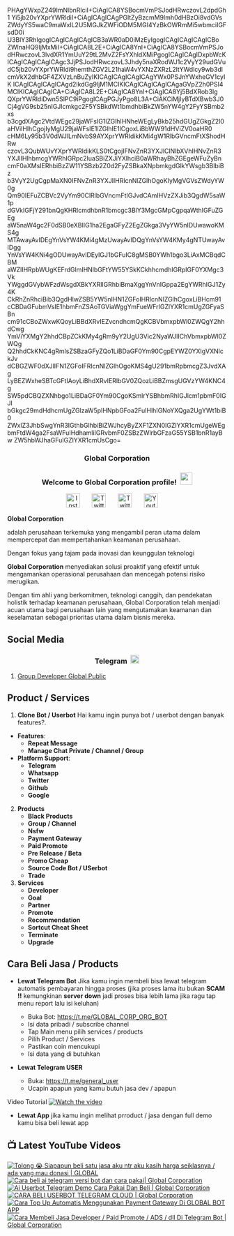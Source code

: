 PHAgYWxpZ249ImNlbnRlciI+CiAgICA8YSBocmVmPSJodHRwczovL2dpdGh1
Yi5jb20vYXprYWRldiI+CiAgICAgICAgPGltZyBzcmM9Imh0dHBzOi8vdGVs
ZWdyYS5waC9maWxlL2U5MGJkZWFiODM5MGI4YzBkOWRmMi5wbmciIGFsdD0i
U3BlY3RhIgogICAgICAgICAgICB3aWR0aD0iMzEyIgogICAgICAgICAgICBo
ZWlnaHQ9IjMxMiI+CiAgICA8L2E+CiAgICA8YnI+CiAgICA8YSBocmVmPSJo
dHRwczovL3lvdXR1YmUuY29tL2MvZ2FsYXhldXMiPgogICAgICAgIDxpbWcK
ICAgICAgICAgICAgc3JjPSJodHRwczovL3Jhdy5naXRodWJ1c2VyY29udGVu
dC5jb20vYXprYWRldi9hemthZGV2L21haW4vYXNzZXRzL2ltYWdlcy9wb3dl
cmVkX2dhbGF4ZXVzLnBuZyIKICAgICAgICAgICAgYWx0PSJnYWxheGV1cyIK
ICAgICAgICAgICAgd2lkdGg9IjM1MCIKICAgICAgICAgICAgaGVpZ2h0PSI4
MCIKICAgICAgICA+CiAgICA8L2E+CiAgICA8YnI+CiAgICA8Yj5BdXRob3Ig
QXprYWRldiDwn5SlPC9iPgogICAgPGJyPgo8L3A+CiAKCiMjIyBTdXBwb3J0
Cj4gVG9sb25nIGJlcmkgc2F5YSBkdWt1bmdhbiBkZW5nYW4gY2FyYSBmb2xs
b3cgdXAgc2VtdWEgc29jaWFsIG1lZGlhIHNheWEgLyBkb25hdGUgZGkgZ2l0
aHViIHlhCgojIyMgU29jaWFsIE1lZGlhIE1lCgoxLiBbWW91dHViZV0oaHR0
cHM6Ly95b3V0dWJlLmNvbS9AYXprYWRldikKMi4gW1RlbGVncmFtXShodHRw
czovL3QubWUvYXprYWRldikKLS0tCgojIFNvZnR3YXJlClNlbXVhIHNvZnR3
YXJlIHlhbmcgYWRhIGRpc2luaSBiZXJiYXlhciB0aWRhayBhZGEgeWFuZyBn
cmF0aXMsIERhbiBzZW11YSBzb2Z0d2FyZSBkaXNpbmkgdGlkYWsgb3BlbiBz
b3VyY2UgCgpMaXN0IFNvZnR3YXJlIHRlcnNlZGlhOgoKIyMgVGVsZWdyYW0g
Qm90IEFuZCBVc2VyYm90ClRlbGVncmFtIGJvdCAmIHVzZXJib3QgdW5saW1p
dGVkIGFjY291bnQgKHRlcmdhbnR1bmcgc3BlY3MgcGMpCgpqaWthIGFuZGEg
aW5naW4gc2F0dSB0eXBlIG1ha2EgaGFyZ2EgZGkga3VyYW5nIDUwawoKMS4g
MTAwayAvIDEgYnVsYW4KMi4gMzUwayAvIDQgYnVsYW4KMy4gNTUwayAvIDgg
YnVsYW4KNi4gODUwayAvIDEyIGJ1bGFuIC8gMSB0YWh1bgo3LiAxMCBqdCBM
aWZlIHRpbWUgKEFrdGlmIHNlbGFtYW55YSkKCkhhcmdhIGRpIGF0YXMgc3Vk
YWggdGVybWFzdWsgdXBkYXRlIGRhbiBmaXggYnVnIGppa2EgYWRhIGJ1Zy4K
CkRhZnRhciBib3QgdHlwZSB5YW5nIHN1ZGFoIHRlcnNlZGlhCgoxLiBHcm91
cCBDaGFubmVsIE1hbmFnZSAoTGViaWggYmFueWFrIGZlYXR1cmUgZGFyaSBn
cm91cCBoZWxwKQoyLiBBdXRvIEZvcndhcmQgKCBVbmxpbWl0ZWQgY2hhdCwg
YmViYXMgY2hhdCBpZCkKMy4gRm9yY2UgU3Vic2NyaWJlIChVbmxpbWl0ZWQg
Q2hhdCkKNC4gRmlsZSBzaGFyZQo1LiBDaGF0Ym90CgpEYWZ0YXIgVXNlckJv
dCBGZWF0dXJlIFN1ZGFoIFRlcnNlZGlhOgoKMS4gU291bmRpbmcgZ3JvdXAg
LyBEZWxheSBTcGFtIAoyLiBhdXRvIERlbGV0ZQozLiBBZmsgUGVzYW4KNC4g
SW5pdCBQZXNhbgo1LiBDaGF0Ym90CgoKSmlrYSBhbmRhIGJlcm1pbmF0IGJl
bGkgc29mdHdhcmUgZGlzaW5pIHNpbGFoa2FuIHlhIGNoYXQga2UgYWt1biB0
ZWxlZ3JhbSwgYnR3IGthbGlhbiBiZWJhcyByZXF1ZXN0IGZlYXR1cmUgeWEg
bmFtdW4ga2FsaWFuIHdhamliIGRvbmF0ZSBzZWlrbGFzaG55YSB1bnR1ayBw
ZW5hbWJhaGFuIGZlYXR1cmUsCgo=

<!-- START GLOBAL CORPORATION -->
<h3 align="center">Global Corporation</h3>

<h3 align="center">
  Welcome to Global Corporation profile!
  <img src="https://media.giphy.com/media/hvRJCLFzcasrR4ia7z/giphy.gif" width="28">
</h3>

<!-- Social icons section -->
<p align="center">
  <a href="https://www.instagram.com/global__corporation/"><img width="32px" alt="Instagram" title="Telegram" src="https://upload.wikimedia.org/wikipedia/commons/a/a5/Instagram_icon.png"/></a>
  &#8287;&#8287;&#8287;&#8287;&#8287;
  <a href="https://t.me/GLOBAL_CORPORATION_ORG"><img width="32px" alt="Twitter" title="Telegram" src="https://upload.wikimedia.org/wikipedia/commons/8/82/Telegram_logo.svg"/></a>
  &#8287;&#8287;&#8287;&#8287;&#8287;
  <a href="https://twitter.com/global_corp_org"><img width="32px" alt="Twitter" title="Twitter" src="https://upload.wikimedia.org/wikipedia/commons/6/6f/Logo_of_Twitter.svg"/></a>
  &#8287;&#8287;&#8287;&#8287;&#8287;
  <a href="https://www.youtube.com/@global_Corporation"><img width="32px" alt="Youtube" title="Youtube" src="https://upload.wikimedia.org/wikipedia/commons/e/ef/Youtube_logo.png"/></a>
  &#8287;&#8287;&#8287;&#8287;&#8287;
</p>


**Global Corporation**

adalah perusahaan terkemuka yang mengambil peran utama dalam mempercepat dan mempertahankan keamanan perusahaan. 

Dengan fokus yang tajam pada inovasi dan keunggulan teknologi

**Global Corporation** menyediakan solusi proaktif yang efektif untuk mengamankan operasional perusahaan dan mencegah potensi risiko merugikan. 

Dengan tim ahli yang berkomitmen, teknologi canggih, dan pendekatan holistik terhadap keamanan perusahaan, Global Corporation telah menjadi acuan utama bagi perusahaan lain yang mengutamakan keamanan dan keselamatan sebagai prioritas utama dalam bisnis mereka.


## Social Media

<h3 align="center">
  Telegram
  <img src="https://upload.wikimedia.org/wikipedia/commons/8/82/Telegram_logo.svg" width="20">
</h3>

1. [Group Developer Global Public](https://t.me/DEVELOPER_GLOBAL_PUBLIC)

## Product / Services

1. **Clone Bot / Userbot**
  Hai kamu ingin punya bot / userbot dengan banyak features?. 
  - **Features**:
    - **Repeat Message**
    - **Manage Chat Private / Channel / Group**
  - **Platform Support**:
    - **Telegram**
    - **Whatsapp**
    - **Twitter**
    - **Github**
    - **Google** 
2. **Products**
    - **Black Products**
    - **Group / Channel**
    - **Nsfw**
    - **Payment Gateway**
    - **Paid Promote**
    - **Pre Release / Beta**
    - **Promo Cheap**
    - **Source Code Bot / USerbot**
    - **Trade**
3. **Services**
    - **Developer**
    - **Goal**
    - **Partner**
    - **Promote**
    - **Recommendation**
    - **Sortcut Cheat Sheet**
    - **Terminate**
    - **Upgrade**

## Cara Beli Jasa / Products 

- **Lewat Telegram Bot**
  Jika kamu ingin membeli bisa lewat telegram automatis pembayaran hingga proses
  (jika proses lama itu bukan **SCAM !!** kemungkinan **server down** jadi proses bisa lebih lama jika ragu tap menu report lalu isi keluhan)
  -  Buka Bot: https://t.me/GLOBAL_CORP_ORG_BOT
  -  Isi data pribadi / subscribe channel
  -  Tap Main menu pilih services / products
  -  Pilih Product / Services
  -  Pastikan coin mencukupi
  -  Isi data yang di butuhkan

- **Lewat Telegram USER**
  -  Buka: https://t.me/general_user
  -  Ucapin apapun yang kamu butuh jasa dev / apapun

  
Video Tutorial
[![Watch the video](https://img.youtube.com/vi/TY0Y21C6asM/maxresdefault.jpg)](https://www.youtube.com/watch?v=TY0Y21C6asM)

- **Lewat App**
  jika kamu ingin melihat prroduct / jasa dengan full demo kamu bisa beli lewat app
 


## 📺 Latest YouTube Videos

  <!-- prettier-ignore-start -->
  <!-- BEGIN YOUTUBE-CARDS -->
[![Tolong 😭 Siapapun beli satu jasa aku ntr aku kasih harga seiklasnya / ada yang mau donasi | GLOBAL](https://ytcards.demolab.com/?id=BFl2AT_pdOw&title=Tolong+%F0%9F%98%AD+Siapapun+beli+satu+jasa+aku+ntr+aku+kasih+harga+seiklasnya+%2F+ada+yang+mau+donasi+%7C+GLOBAL&lang=id&timestamp=1710988807&background_color=%230d1117&title_color=%23ffffff&stats_color=%23dedede&max_title_lines=1&width=250&border_radius=5 "Tolong 😭 Siapapun beli satu jasa aku ntr aku kasih harga seiklasnya / ada yang mau donasi | GLOBAL")](https://www.youtube.com/watch?v=BFl2AT_pdOw)
[![Cara beli ai telegram versi bot dan cara pakai| Global Corporation](https://ytcards.demolab.com/?id=7LZhoklvS9A&title=Cara+beli+ai+telegram+versi+bot+dan+cara+pakai%7C+Global+Corporation&lang=id&timestamp=1710937415&background_color=%230d1117&title_color=%23ffffff&stats_color=%23dedede&max_title_lines=1&width=250&border_radius=5 "Cara beli ai telegram versi bot dan cara pakai| Global Corporation")](https://www.youtube.com/watch?v=7LZhoklvS9A)
[![Ai Userbot Telegram Demo Cara Pakai Dan Beli | Global Corporation](https://ytcards.demolab.com/?id=4mAZ6EgAhUo&title=Ai+Userbot+Telegram+Demo+Cara+Pakai+Dan+Beli+%7C+Global+Corporation&lang=id&timestamp=1710936251&background_color=%230d1117&title_color=%23ffffff&stats_color=%23dedede&max_title_lines=1&width=250&border_radius=5 "Ai Userbot Telegram Demo Cara Pakai Dan Beli | Global Corporation")](https://www.youtube.com/watch?v=4mAZ6EgAhUo)
[![CARA BELI USERBOT TELEGRAM CLOUD  | Global Corporation](https://ytcards.demolab.com/?id=uiDJwK9r3Cg&title=CARA+BELI+USERBOT+TELEGRAM+CLOUD++%7C+Global+Corporation&lang=id&timestamp=1710900440&background_color=%230d1117&title_color=%23ffffff&stats_color=%23dedede&max_title_lines=1&width=250&border_radius=5 "CARA BELI USERBOT TELEGRAM CLOUD  | Global Corporation")](https://www.youtube.com/watch?v=uiDJwK9r3Cg)
[![Cara Top Up Automatis Menggunakan Payment Gateway Di GLOBAL BOT APP](https://ytcards.demolab.com/?id=ADqzS5ORJsU&title=Cara+Top+Up+Automatis+Menggunakan+Payment+Gateway+Di+GLOBAL+BOT+APP&lang=id&timestamp=1710721879&background_color=%230d1117&title_color=%23ffffff&stats_color=%23dedede&max_title_lines=1&width=250&border_radius=5 "Cara Top Up Automatis Menggunakan Payment Gateway Di GLOBAL BOT APP")](https://www.youtube.com/watch?v=ADqzS5ORJsU)
[![Cara Membeli Jasa Developer / Paid Promote / ADS / dll Di Telegram Bot | Global Corporation](https://ytcards.demolab.com/?id=TY0Y21C6asM&title=Cara+Membeli+Jasa+Developer+%2F+Paid+Promote+%2F+ADS+%2F+dll+Di+Telegram+Bot+%7C+Global+Corporation&lang=id&timestamp=1710717990&background_color=%230d1117&title_color=%23ffffff&stats_color=%23dedede&max_title_lines=1&width=250&border_radius=5 "Cara Membeli Jasa Developer / Paid Promote / ADS / dll Di Telegram Bot | Global Corporation")](https://www.youtube.com/watch?v=TY0Y21C6asM)
<!-- END YOUTUBE-CARDS -->
  <!-- prettier-ignore-end -->
<!-- END GLOBAL CORPORATION -->